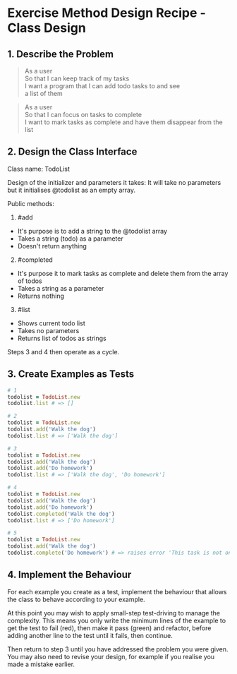 # Exercise Method Design Recipe - Class Design

## 1. Describe the Problem

> As a user     
> So that I can keep track of my tasks     
> I want a program that I can add todo tasks to and see     
> a list of them

> As a user      
> So that I can focus on tasks to complete      
> I want to mark tasks as complete and have them disappear from the list

## 2. Design the Class Interface

Class name: TodoList       

Design of the initializer and parameters it takes: It will take no parameters but it initialises @todolist as an empty array.

Public methods:
1. #add
  * It's purpose is to add a string to the @todolist array
  * Takes a string (todo) as a parameter
  * Doesn't return anything

2. #completed
  * It's purpose it to mark tasks as complete and delete them from the array of todos
  * Takes a string as a parameter
  * Returns nothing

3. #list
  * Shows current todo list
  * Takes no parameters
  * Returns list of todos as strings

Steps 3 and 4 then operate as a cycle.

## 3. Create Examples as Tests

```ruby
# 1
todolist = TodoList.new 
todolist.list # => []

# 2
todolist = TodoList.new 
todolist.add('Walk the dog')
todolist.list # => ['Walk the dog']

# 3
todolist = TodoList.new 
todolist.add('Walk the dog')
todolist.add('Do homework')
todolist.list # => ['Walk the dog', 'Do homework']

# 4
todolist = TodoList.new 
todolist.add('Walk the dog')
todolist.add('Do homework')
todolist.completed('Walk the dog')
todolist.list # => ['Do homework']

# 5
todolist = TodoList.new 
todolist.add('Walk the dog')
todolist.complete('Do homework') # => raises error 'This task is not on your todo list.'
```

## 4. Implement the Behaviour

For each example you create as a test, implement the behaviour that allows the
class to behave according to your example.

At this point you may wish to apply small-step test-driving to manage the
complexity. This means you only write the minimum lines of the example to get
the test to fail (red), then make it pass (green) and refactor, before adding
another line to the test until it fails, then continue.

Then return to step 3 until you have addressed the problem you were given. You
may also need to revise your design, for example if you realise you made a
mistake earlier.